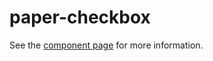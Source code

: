paper-checkbox
===================

See the [component page](https://www.polymer-project.org/docs/elements/paper-elements.html#paper-checkbox) for more information.
